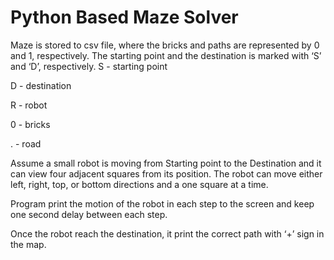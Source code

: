 # Python Based Maze Solver
Maze is stored to csv file, where the bricks and paths are represented by 0 and 1, respectively. 
The starting point and the destination is marked with ‘S’ and ‘D’, respectively.
S - starting point

D - destination

R - robot

0 - bricks

. - road

Assume a  small robot is moving from Starting point to the Destination and it can view four adjacent squares from its position. 
The robot can move either left, right, top, or bottom directions and a one square at a time. 

Program print the motion of the robot in each step to the screen and keep one second delay
between each step.

Once the robot reach the destination, it print the correct path with ‘+’ sign in the
map.
